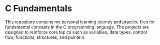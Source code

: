 
# C Fundamentals

This repository contains my personal learning journey and practice files for fundamental concepts in the C programming language. The projects are designed to reinforce core topics such as variables, data types, control flow, functions, structures, and pointers.

